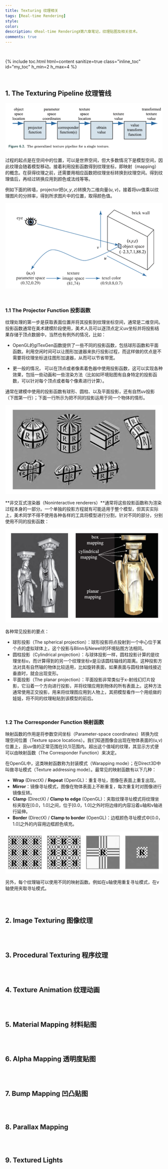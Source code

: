 ```yaml
---
title: Texturing 纹理相关
tags: [Real-time Rendering]
style: 
color: 
description: 《Real-time Rendering》第六章笔记，纹理贴图及相关技术。
comments: true
---
```


<script src="https://polyfill.io/v3/polyfill.min.js?features=es6"></script>
<script id="MathJax-script" async src="https://cdn.jsdelivr.net/npm/mathjax@3/es5/tex-mml-chtml.js"></script>
<script> 
MathJax = {
  tex: {
    inlineMath: [['$', '$']],
    processEscapes: true
  }
};
</script>

<br/>

{% include toc.html html=content sanitize=true class="inline_toc" id="my_toc" h_min=2 h_max=4 %}

<br/>

## 1. The Texturing Pipeline 纹理管线

![avatar](../assets/img/post2/rtr6/1.png)



过程的起点是在空间中的位置，可以是世界空间，但大多数情况下是模型空间，因此纹理会随着模型移动。接着利用投影函数得到纹理坐标，即映射（mapping）的概念。在获得纹理之前，还需要用相应函数把纹理坐标转换到纹理空间。得到纹理值后，再经过转换应用到颜色或法线等等。

例如下面的砖墙，projector把$(x,y,z)$转换为二维向量$(u,v)$，接着将uv值乘以纹理图片的分辨率，得到所求图片中的位置，取得颜色值。



![avatar](../assets/img/post2/rtr6/2.png)



<br/>

### 1.1 The Projector Function 投影函数

纹理处理的第一步是获取表面位置并将其投影到纹理坐标空间，通常是二维空间。 投影函数通常在美术建模阶段使用，美术人员可以逐顶点定义uv坐标并将投影结果存储于顶点数据中，当然也有例外的情况，比如：

- OpenGL的glTexGen函数提供了一些不同的投影函数，包括球形函数和平面函数。利用空闲时间可以让图形加速器来执行投影过程，而这样做的优点是不需要将纹理坐标送往图形加速器，从而可以节省带宽。

- 更一般的情况， 可以在顶点或者像素着色器中使用投影函数，这可以实现各种效果，包括一些动画和一些渲染方法（比如如环境贴图有自身特定的投影函数，可以针对每个顶点或者每个像素进行计算）。

通常在建模中使用的投影函数有球形、圆柱、以及平面投影，还有自然uv投影（下图第一行）；下面一行所示为把不同的投影运用于同一个物体的情形。

![avatar](../assets/img/post2/rtr6/3.jpeg)

**非交互式渲染器（Noninteractive renderers）**通常将这些投影函数称为渲染过程本身的一部分。一个单独的投影方程就有可能适用于整个模型，但其实实际上，美术同学不得不使用各种各样的工具将模型进行分割，针对不同的部分，分别使用不同的投影函数：

![avatar](../assets/img/post2/rtr6/4.jpeg)

各种常见投影的要点：

- 球形投影（The spherical projection）：球形投影将点投射到一个中心位于某个点的虚拟球体上，这个投影与Blinn与Newell的环境贴图方法相同。
- 圆柱投影（Cylindrical projection）：与球体投影一样，圆柱投影计算的是纹理坐标u，而计算得到的另一个纹理坐标v是沿该圆柱轴线的距离。这种投影方法对具有自然轴的物体比较适用，比如旋转表面，如果表面与圆柱体轴线接近垂直时，就会出现变形。
- 平面投影（The planar projection）：平面投影非常类似于x-射线幻灯片投影，它沿着一个方向进行投影，并将纹理应用到物体的所有表面上。这种方法通常使用正交投影，用来将纹理图应用到人物上，其把模型看作一个用纸做的娃娃，将不同的纹理粘贴到该模型的前后。



<br/>



### 1.2 The Corresponder Function 映射函数

映射函数的作用是将参数空间坐标（Parameter-space coordinates）转换为纹理空间位置（Texture space locations）。我们知道图像会出现在物体表面的(u,v)位置上，且uv值的正常范围在[0,1)范围内。超出这个值域的纹理，其显示方式便可以由映射函数（The Corresponder Function）来决定。

在OpenGL中，这类映射函数称为封装模式（Warapping mode）；在Direct3D中叫做寻址模式（Texture addressing mode）。最常见的映射函数有以下几种：

- **Wrap** (DirectX) / **Repeat** (OpenGL)：重复寻址，图像在表面上重复出现。
- **Mirror**：镜像寻址模式，图像在物体表面上不断重复，每次重复时对图像进行镜像反转。
- **Clamp** (DirectX) / **Clamp to edge** (OpenGL)：夹取纹理寻址模式将纹理坐标夹取在[0.0，1.0]之间，位于[0.0，1.0]之外时将边缘的内容沿着u轴和v轴进行延伸。
- **Border** (DirectX) / **Clamp to border** (OpenGL)：边框颜色寻址模式中[0.0，1.0]之外的内容用边框颜色填充。

![avatar](../assets/img/post2/rtr6/5.jpeg)

另外，每个纹理轴可以使用不同的映射函数。例如在u轴使用重复寻址模式，在v轴使用夹取寻址模式。

<br/>

<br/>

## 2. Image Texturing 图像纹理



<br/>

<br/>

## 3. Procedural Texturing 程序纹理



<br/>

<br/>



## 4. Texture Animation 纹理动画



<br/>

<br/>



## 5. Material Mapping 材料贴图



<br/>

<br/>

## 6. Alpha Mapping 透明度贴图

<br/>

<br/>



## 7. Bump Mapping 凹凸贴图

<br/>

<br/>



## 8. Parallax Mapping

<br/>

<br/>



## 9. Textured Lights

<br/>

<br/>